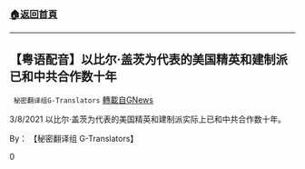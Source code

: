 ###  [:house:返回首頁](https://github.com/ourhimalayas/txt)
---

## 【粤语配音】以比尔·盖茨为代表的美国精英和建制派已和中共合作数十年
` 秘密翻译组G-Translators` [轉載自GNews](https://gnews.org/zh-hans/971369/)

3/8/2021 以比尔·盖茨为代表的美国精英和建制派实际上已和中共合作数十年。

By： 【秘密翻译组 G-Translators】



0
